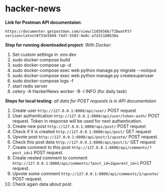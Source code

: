 # hacker-news

**Link for Postman API documentaion**:

``https://documenter.getpostman.com/view/11856566/T1DwatP3?version=latest#733e5894-74d7-5583-4e8c-a7d31188638a``

**Step for running downloaded project**:
*With Docker*:
  1. Set custom settings in .env.dev
  2. sudo docker-compose build
  3. sudo docker-compose up -d
  4. sudo docker-compose exec web python manage.py migrate --noinput
  5. sudo docker-compose exec web python manage.py createsuperuser
  6. sudo docker-compose logs -f
  7. start redis server
  8. celery -A HackerNews worker -B -l INFO    (for daily task)

**Steps for local testing**:
*all data for POST requests is in API documentaion*
1. Create user `http://127.0.0.1:8000/api/user/` POST request
2. User authentication `http://127.0.0.1:8000/api/user/token-auth/` POST request. Token in response will be used for next authentication.
3. Create new post `http://127.0.0.1:8000/api/post/` POST request
4. Check if it is created `http://127.0.0.1:8000/api/post/` GET request
5. Upvote post `http://127.0.0.1:8000/api/post/1/upvote/` POST request.
6. Check this post data `http://127.0.0.1:8000/api/post/1/` GET request
7. Create comment to this post `http://127.0.0.1:8000/api/comments/?post_id=1` POST request.
8. Create nested comment to comment `http://127.0.0.1:8000/api/comments/?post_id=1&parent_id=1` POST request.
9. Upvote some comment `http://127.0.0.1:8000/api/comments/1/upvote/` POST request.
10. Check again data about post.
